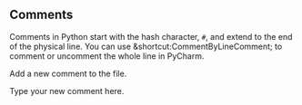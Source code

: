 <h2>Comments</h2><p>Comments in Python start with the hash character, <code>#</code>, and extend to the end of the physical line. You can use &amp;shortcut:CommentByLineComment; to comment or uncomment the whole line in PyCharm.</p><p>Add a new comment to the file.</p><div class="hint">
  Type your new comment here.
</div>


